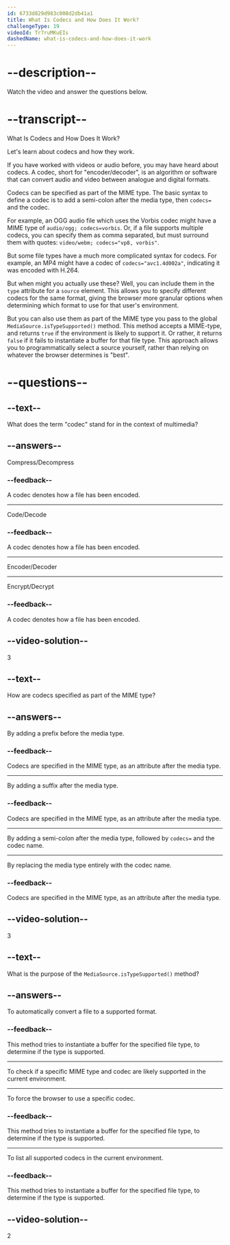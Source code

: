 ```yaml
---
id: 6733d829d983c008d2db41a1
title: What Is Codecs and How Does It Work?
challengeType: 19
videoId: Tr7ruMKuEIs
dashedName: what-is-codecs-and-how-does-it-work
---
```


# --description--

Watch the video and answer the questions below.

# --transcript--

What Is Codecs and How Does It Work?

Let's learn about codecs and how they work.

If you have worked with videos or audio before, you may have heard about codecs. A codec, short for "encoder/decoder", is an algorithm or software that can convert audio and video between analogue and digital formats.

Codecs can be specified as part of the MIME type. The basic syntax to define a codec is to add a semi-colon after the media type, then `codecs=` and the codec.

For example, an OGG audio file which uses the Vorbis codec might have a MIME type of `audio/ogg; codecs=vorbis`. Or, if a file supports multiple codecs, you can specify them as comma separated, but must surround them with quotes: `video/webm; codecs="vp8, vorbis"`.

But some file types have a much more complicated syntax for codecs. For example, an MP4 might have a codec of `codecs="avc1.4d002a"`, indicating it was encoded with H.264.

But when might you actually use these? Well, you can include them in the `type` attribute for a `source` element. This allows you to specify different codecs for the same format, giving the browser more granular options when determining which format to use for that user's environment.

But you can also use them as part of the MIME type you pass to the global `MediaSource.isTypeSupported()` method. This method accepts a MIME-type, and returns `true` if the environment is likely to support it. Or rather, it returns `false` if it fails to instantiate a buffer for that file type. This approach allows you to programmatically select a source yourself, rather than relying on whatever the browser determines is "best".

# --questions--

## --text--

What does the term "codec" stand for in the context of multimedia?

## --answers--

Compress/Decompress

### --feedback--

A codec denotes how a file has been encoded.

---

Code/Decode

### --feedback--

A codec denotes how a file has been encoded.

---

Encoder/Decoder

---

Encrypt/Decrypt

### --feedback--

A codec denotes how a file has been encoded.

## --video-solution--

3

## --text--

How are codecs specified as part of the MIME type?

## --answers--

By adding a prefix before the media type.

### --feedback--

Codecs are specified in the MIME type, as an attribute after the media type.

---

By adding a suffix after the media type.

### --feedback--

Codecs are specified in the MIME type, as an attribute after the media type.

---

By adding a semi-colon after the media type, followed by `codecs=` and the codec name.

---

By replacing the media type entirely with the codec name.

### --feedback--

Codecs are specified in the MIME type, as an attribute after the media type.

## --video-solution--

3

## --text--

What is the purpose of the `MediaSource.isTypeSupported()` method?

## --answers--

To automatically convert a file to a supported format.

### --feedback--

This method tries to instantiate a buffer for the specified file type, to determine if the type is supported.

---

To check if a specific MIME type and codec are likely supported in the current environment.

---

To force the browser to use a specific codec.

### --feedback--

This method tries to instantiate a buffer for the specified file type, to determine if the type is supported.

---

To list all supported codecs in the current environment.

### --feedback--

This method tries to instantiate a buffer for the specified file type, to determine if the type is supported.

## --video-solution--

2
